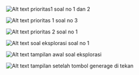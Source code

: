 ![Alt text](image.png)  prioritas1 soal no 1 dan 2

![Alt text](image-1.png) prioritas 1 soal no 3

![Alt text](image-2.png) prioritas 2 soal no 1

![Alt text](image-3.png) soal eksplorasi soal no 1

![Alt text](image-4.png) tampilan awal soal eksplorasi

![Alt text](image-5.png) tampilan setelah tombol generage di tekan